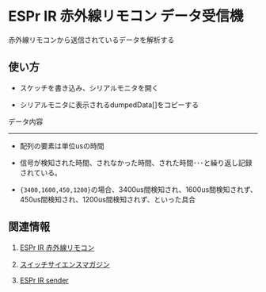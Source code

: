 ESPr IR 赤外線リモコン データ受信機
====
赤外線リモコンから送信されているデータを解析する

使い方
----

 + スケッチを書き込み、シリアルモニタを開く

 + シリアルモニタに表示されるdumpedData[]をコピーする


データ内容
____

 + 配列の要素は単位usの時間
 
 + 信号が検知された時間、されなかった時間、された時間･･･と繰り返し記録されている。

 + `{3400,1600,450,1200}`の場合、3400us間検知され、1600us間検知されず、450us間検知され、1200us間検知されず、といった具合


関連情報
----

1. [ESPr IR 赤外線リモコン](https://www.switch-science.com/catalog/2740/)

2. [スイッチサイエンスマガジン](http://mag.switch-science.com/)

3. [ESPr IR sender](https://github.com/SWITCHSCIENCE/samplecodes/tree/master/ESPr-IR/ESPrIR_sender)